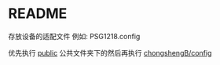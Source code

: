# README

存放设备的适配文件 例如: PSG1218.config

优先执行 [public](https://github.com/TurBoTse/Padavan-Build/tree/main/public) 公共文件夹下的然后再执行  [chongshengB/config](https://github.com/TurBoTse/Padavan-Build/blob/main/chongshengB/config)
